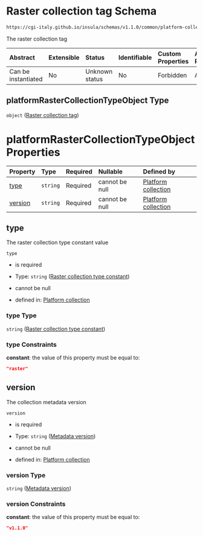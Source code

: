 # Raster collection tag Schema

```txt
https://cgi-italy.github.io/insula/schemas/v1.1.0/common/platform-collection.schema.json#/$defs/platformRasterCollectionTypeObject
```

The raster collection tag

| Abstract            | Extensible | Status         | Identifiable | Custom Properties | Additional Properties | Access Restrictions | Defined In                                                                                                 |
| :------------------ | :--------- | :------------- | :----------- | :---------------- | :-------------------- | :------------------ | :--------------------------------------------------------------------------------------------------------- |
| Can be instantiated | No         | Unknown status | No           | Forbidden         | Allowed               | none                | [platform-collection.schema.json\*](schemas/common/platform-collection.schema.json) |

## platformRasterCollectionTypeObject Type

`object` ([Raster collection tag](platform-collection-defs-raster-collection-tag.md))

# platformRasterCollectionTypeObject Properties

| Property            | Type     | Required | Nullable       | Defined by                                                                                                                                                                                                                                                               |
| :------------------ | :------- | :------- | :------------- | :----------------------------------------------------------------------------------------------------------------------------------------------------------------------------------------------------------------------------------------------------------------------- |
| [type](#type)       | `string` | Required | cannot be null | [Platform collection](platform-collection-defs-raster-collection-tag-properties-raster-collection-type-constant.md) |
| [version](#version) | `string` | Required | cannot be null | [Platform collection](platform-collection-defs-raster-collection-tag-properties-metadata-version.md)             |

## type

The raster collection type constant value

`type`

* is required

* Type: `string` ([Raster collection type constant](platform-collection-defs-raster-collection-tag-properties-raster-collection-type-constant.md))

* cannot be null

* defined in: [Platform collection](platform-collection-defs-raster-collection-tag-properties-raster-collection-type-constant.md)

### type Type

`string` ([Raster collection type constant](platform-collection-defs-raster-collection-tag-properties-raster-collection-type-constant.md))

### type Constraints

**constant**: the value of this property must be equal to:

```json
"raster"
```

## version

The collection metadata version

`version`

* is required

* Type: `string` ([Metadata version](platform-collection-defs-raster-collection-tag-properties-metadata-version.md))

* cannot be null

* defined in: [Platform collection](platform-collection-defs-raster-collection-tag-properties-metadata-version.md)

### version Type

`string` ([Metadata version](platform-collection-defs-raster-collection-tag-properties-metadata-version.md))

### version Constraints

**constant**: the value of this property must be equal to:

```json
"v1.1.0"
```
